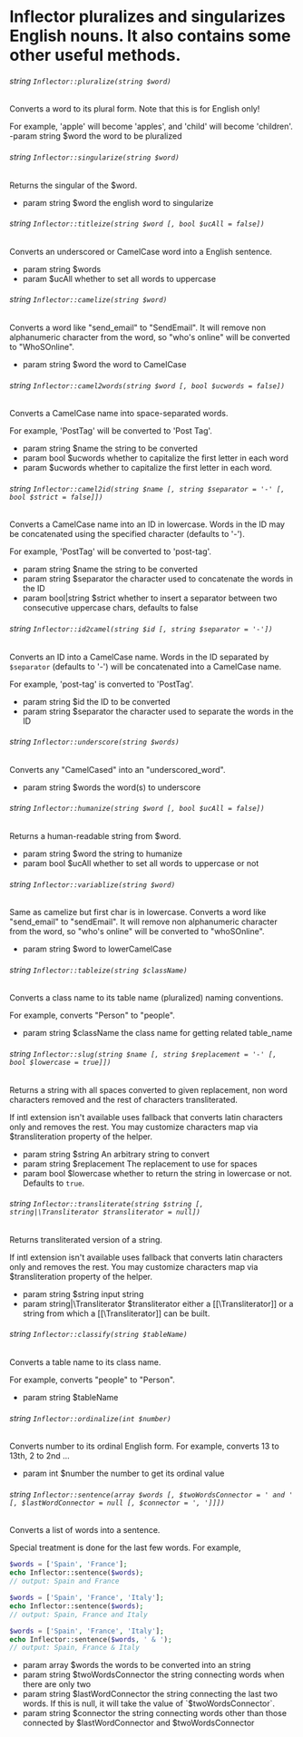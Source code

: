 # Inflector pluralizes and singularizes English nouns. It also contains some other useful methods.

###### string `Inflector::pluralize(string $word)`
Converts a word to its plural form. Note that this is for English only!

For example, 'apple' will become 'apples', and 'child' will become 'children'.
-param string $word the word to be pluralized

###### string `Inflector::singularize(string $word)`
Returns the singular of the $word.
- param string $word the english word to singularize

###### string `Inflector::titleize(string $word [, bool $ucAll = false])`
Converts an underscored or CamelCase word into a English sentence.
- param string $words
- param $ucAll whether to set all words to uppercase

###### string `Inflector::camelize(string $word)`
Converts a word like "send_email" to "SendEmail". It will remove non alphanumeric character from the word, so "who's online" will be converted to "WhoSOnline".
- param string $word the word to CamelCase

###### string `Inflector::camel2words(string $word [, bool $ucwords = false])`
Converts a CamelCase name into space-separated words.

For example, 'PostTag' will be converted to 'Post Tag'.
- param string $name the string to be converted
- param bool $ucwords whether to capitalize the first letter in each word
- param $ucwords whether to capitalize the first letter in each word.
 
###### string `Inflector::camel2id(string $name [, string $separator = '-' [, bool $strict = false]])`
Converts a CamelCase name into an ID in lowercase. Words in the ID may be concatenated using the specified character (defaults to '-').

For example, 'PostTag' will be converted to 'post-tag'.
- param string $name the string to be converted
- param string $separator the character used to concatenate the words in the ID
- param bool|string $strict whether to insert a separator between two consecutive uppercase chars, defaults to false

###### string `Inflector::id2camel(string $id [, string $separator = '-'])`
Converts an ID into a CamelCase name. Words in the ID separated by `$separator` (defaults to '-') will be concatenated into a CamelCase name.

For example, 'post-tag' is converted to 'PostTag'.

- param string $id the ID to be converted
- param string $separator the character used to separate the words in the ID

###### string `Inflector::underscore(string $words)`
Converts any "CamelCased" into an "underscored_word".
- param string $words the word(s) to underscore

###### string `Inflector::humanize(string $word [, bool $ucAll = false])`
Returns a human-readable string from $word.
- param string $word the string to humanize
- param bool $ucAll whether to set all words to uppercase or not

###### string `Inflector::variablize(string $word)`
Same as camelize but first char is in lowercase.
Converts a word like "send_email" to "sendEmail". It will remove non alphanumeric character from the word, so "who's online" will be converted to "whoSOnline".
- param string $word to lowerCamelCase

###### string `Inflector::tableize(string $className)`
Converts a class name to its table name (pluralized) naming conventions.

For example, converts "Person" to "people".
- param string $className the class name for getting related table_name

###### string `Inflector::slug(string $name [, string $replacement = '-' [, bool $lowercase = true]])`
Returns a string with all spaces converted to given replacement, non word characters removed and the rest of characters transliterated.

If intl extension isn't available uses fallback that converts latin characters only and removes the rest. You may customize characters map via $transliteration property of the helper.
- param string $string An arbitrary string to convert
- param string $replacement The replacement to use for spaces
- param bool $lowercase whether to return the string in lowercase or not. Defaults to `true`.

###### string `Inflector::transliterate(string $string [, string|\Transliterator $transliterator = null])`
Returns transliterated version of a string.

If intl extension isn't available uses fallback that converts latin characters only and removes the rest. You may customize characters map via $transliteration property of the helper.
- param string $string input string
- param string|\Transliterator $transliterator either a [[\Transliterator]] or a string from which a [[\Transliterator]] can be built.

###### string `Inflector::classify(string $tableName)`  
Converts a table name to its class name.

For example, converts "people" to "Person".
- param string $tableName

###### string `Inflector::ordinalize(int $number)`
Converts number to its ordinal English form. For example, converts 13 to 13th, 2 to 2nd ...
- param int $number the number to get its ordinal value

###### string `Inflector::sentence(array $words [, $twoWordsConnector = ' and ' [, $lastWordConnector = null [, $connector = ', ']]])`
Converts a list of words into a sentence.

Special treatment is done for the last few words. For example,

```php
$words = ['Spain', 'France'];
echo Inflector::sentence($words);
// output: Spain and France

$words = ['Spain', 'France', 'Italy'];
echo Inflector::sentence($words);
// output: Spain, France and Italy

$words = ['Spain', 'France', 'Italy'];
echo Inflector::sentence($words, ' & ');
// output: Spain, France & Italy
```

- param array $words the words to be converted into an string
- param string $twoWordsConnector the string connecting words when there are only two
- param string $lastWordConnector the string connecting the last two words. If this is null, it will take the value of `$twoWordsConnector`.
- param string $connector the string connecting words other than those connected by $lastWordConnector and $twoWordsConnector
